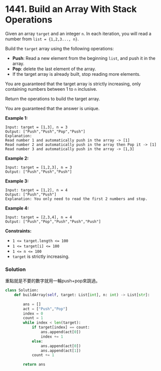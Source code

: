 # 1441. Build an Array With Stack Operations

Given an array `target` and an integer `n`. In each iteration, you will read a number from  `list = {1,2,3..., n}`.

Build the `target` array using the following operations:

- **Push**: Read a new element from the beginning `list`, and push it in the array.
- **Pop**: delete the last element of the array.
- If the target array is already built, stop reading more elements.

You are guaranteed that the target array is strictly increasing, only containing numbers between 1 to `n` inclusive.

Return the operations to build the target array.

You are guaranteed that the answer is unique.

 

**Example 1:**

```
Input: target = [1,3], n = 3
Output: ["Push","Push","Pop","Push"]
Explanation: 
Read number 1 and automatically push in the array -> [1]
Read number 2 and automatically push in the array then Pop it -> [1]
Read number 3 and automatically push in the array -> [1,3]
```

**Example 2:**

```
Input: target = [1,2,3], n = 3
Output: ["Push","Push","Push"]
```

**Example 3:**

```
Input: target = [1,2], n = 4
Output: ["Push","Push"]
Explanation: You only need to read the first 2 numbers and stop.
```

**Example 4:**

```
Input: target = [2,3,4], n = 4
Output: ["Push","Pop","Push","Push","Push"]
```

**Constraints:**

- `1 <= target.length <= 100`
- `1 <= target[i] <= 100`
- `1 <= n <= 100`
- `target` is strictly increasing.

### Solution

重點就是不要的數字就用一輪push+pop來跳過。

```python
class Solution:
    def buildArray(self, target: List[int], n: int) -> List[str]:
        
        ans = []
        act = ["Push","Pop"]
        index = 0
        count = 1
        while index < len(target):
            if target[index] == count:
                ans.append(act[0])
                index += 1
            else:
                ans.append(act[0])
                ans.append(act[1])              
            count += 1
        
        return ans
```

